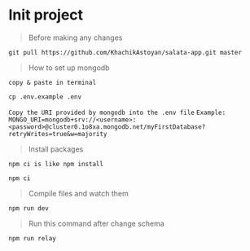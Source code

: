# Init project

> Before making any changes

```
git pull https://github.com/KhachikAstoyan/salata-app.git master
```

> How to set up mongodb

`copy & paste in terminal`

```
cp .env.example .env
```

`Copy the URI provided by mongodb into the .env file`
`Example: MONGO_URI=mongodb+srv://<username>:<password>@cluster0.1o8xa.mongodb.net/myFirstDatabase?retryWrites=true&w=majority`

> Install packages

`npm ci is like npm install`

```
npm ci
```

> Compile files and watch them

```
npm run dev
```

> Run this command after change schema

```
npm run relay
```
